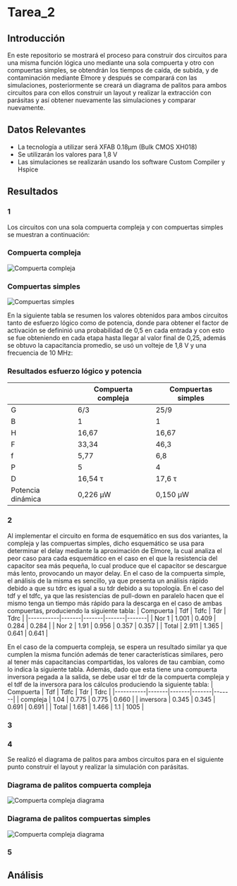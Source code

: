 # Tarea_2
## Introducción
En este repositorio se mostrará el proceso para construir dos circuitos para una misma función lógica uno mediante una sola compuerta y otro con compuertas simples, se obtendrán los tiempos de caída, de subida, y de contaminación mediante Elmore y después se comparará con las simulaciones, posteriormente se creará un diagrama de palitos para ambos circuitos para con ellos construir un layout y realizar la extracción con parásitas y así obtener nuevamente las simulaciones y comparar nuevamente.

## Datos Relevantes
* La tecnología a utilizar será XFAB 0.18µm (Bulk CMOS XH018)
* Se utilizarán los valores para 1,8 V
* Las simulaciones se realizarán usando los software Custom Compiler y Hspice
  
## Resultados
### 1
Los circuitos con una sola compuerta compleja y con compuertas simples se muestran a continuación:

### Compuerta compleja
![Compuerta compleja ](Im%C3%A1genes%20tarea%202/Compuerta%20compleja.jpeg)

### Compuertas simples
![Compuertas simples ](Im%C3%A1genes%20tarea%202/Compuertas%20simples.jpeg)


En la siguiente tabla se resumen los valores obtenidos para ambos circuitos tanto de esfuerzo lógico como de potencia, donde para obtener el factor de activación se defininió una probabilidad de 0,5 en cada entrada y con esto se fue obteniendo en cada etapa hasta llegar al valor final de 0,25, además se obtuvo la capacitancia promedio, se usó un volteje de 1,8 V y una frecuencia de 10 MHz:

### Resultados esfuerzo lógico y potencia

|          |  	Compuerta compleja   |	  Compuertas simples   |    
| -------- | ----------------------- | --------------------- | 
|   G   |	  6/3  |    25/9   |
|   B  | 	  1 |    1     |
|   H | 	  16,67 |    16,67    |
|   F  | 	  33,34 |    46,3     |
|   f  | 	  5,77 |    6,8     |
|   P  | 	  5 |    4     |
|   D  | 	  16,54 τ  |    17,6 τ  |
|   Potencia dinámica | 	0,226 µW  |    0,150 µW    |

### 2
Al implementar el circuito en forma de esquemático en sus dos variantes, la compleja y las compuertas simples, dicho esquemático se usa para determinar el delay mediante la aproximación de Elmore, la cual analiza el peor caso para cada esquemático en el caso en el que la resistencia del capacitor sea más pequeña, lo cual produce que el capacitor se descargue más lento, provocando un mayor delay. En el caso de la compuerta simple, el análisis de la misma es sencillo, ya que presenta un análisis rápido debido a que su tdrc es igual a su tdr debido a su topología. En el caso del tdf y el tdfc, ya que las resistencias de pull-down en paralelo hacen que el mismo tenga un tiempo más rápido para la descarga en el caso de ambas compuertas, produciendo la siguiente tabla:
| Compuerta | Tdf   | Tdfc  | Tdr   | Tdrc  |
|-----------|-------|-------|-------|-------|
| Nor 1     | 1.001 | 0.409 | 0.284 | 0.284 |
| Nor 2     | 1.91  | 0.956 | 0.357 | 0.357 |
| Total     | 2.911 | 1.365 | 0.641 | 0.641 |

En el caso de la compuerta compleja, se espera un resultado similar ya que cumplen la misma función además de tener características similares, pero al tener más capacitancias compartidas, los valores de tau cambian, como lo indica la siguiente tabla. Además, dado que esta tiene una compuerta inversora pegada a la salida, se debe usar el tdr de la compuerta compleja y el tdf de la inversora para los cálculos produciendo la siguiente tabla:
| Compuerta | Tdf   | Tdfc  | Tdr   | Tdrc  |
|-----------|-------|-------|-------|-------|
| compleja  | 1.04  | 0.775 | 0.775 | 0.660 |
| inversora | 0.345 | 0.345 | 0.691 | 0.691 |
| Total     | 1.681 | 1.466 | 1.1   | 1005  |

### 3

### 4
Se realizó el diagrama de palitos para ambos circuitos para en el siguiente punto construir el layout y realizar la simulación con parásitas.

### Diagrama de palitos compuerta compleja

![Compuerta compleja diagrama](Im%C3%A1genes%20tarea%202/Compuerta%20compleja%20diagrama.jpeg)


### Diagrama de palitos compuertas simples
![Compuerta compleja diagrama](Im%C3%A1genes%20tarea%202/Compuertas%20simple%20diagrama.jpeg)

### 5

## Análisis
